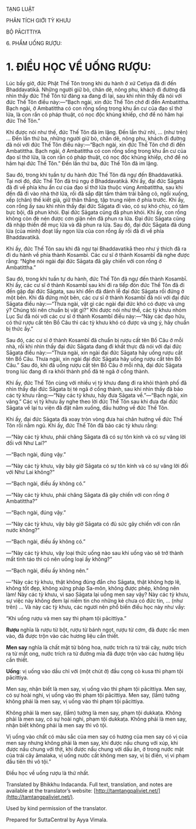  

TẠNG LUẬT

PHÂN TÍCH GIỚI TỲ KHƯU

BỘ PĀCITTIYA

6\. PHẨM UỐNG RƯỢU:

# 1\. ĐIỀU HỌC VỀ UỐNG RƯỢU:

Lúc bấy giờ, đức Phật Thế Tôn trong khi du hành ở xứ Cetiya đã đi đến Bhaddavatikā. Những người giữ bò, chăn dê, nông phu, khách đi đường đã nhìn thấy đức Thế Tôn từ đàng xa đang đi lại, sau khi nhìn thấy đã nói với đức Thế Tôn điều này:—“Bạch ngài, xin đức Thế Tôn chớ đi đến Ambatittha. Bạch ngài, ở Ambatittha có con rồng sống trong khu ẩn cư của đạo sĩ thờ lửa, là con rắn có pháp thuật, có nọc độc khủng khiếp, chớ để nó hãm hại đức Thế Tôn.”

Khi được nói như thế, đức Thế Tôn đã im lặng. Đến lần thứ nhì, … (như trên) … Đến lần thứ ba, những người giữ bò, chăn dê, nông phu, khách đi đường đã nói với đức Thế Tôn điều này:—“Bạch ngài, xin đức Thế Tôn chớ đi đến Ambatittha. Bạch ngài, ở Ambatittha có con rồng sống trong khu ẩn cư của đạo sĩ thờ lửa, là con rắn có pháp thuật, có nọc độc khủng khiếp, chớ để nó hãm hại đức Thế Tôn.” Đến lần thứ ba, đức Thế Tôn đã im lặng.

Sau đó, trong khi tuần tự du hành đức Thế Tôn đã ngự đến Bhaddavatikā. Tại nơi đó, đức Thế Tôn đã trú ngụ ở Bhaddavatikā. Khi ấy, đại đức Sāgata đã đi về phía khu ẩn cư của đạo sĩ thờ lửa thuộc vùng Ambatittha, sau khi đến đã đi vào nhà thờ lửa, rồi đã sắp đặt tấm thảm trải bằng cỏ, ngồi xuống, xếp (chân) thế kiết già, giữ thân thẳng, tập trung niệm ở phía trước. Khi ấy, con rồng ấy sau khi nhìn thấy đại đức Sāgata đi vào, có sự khó chịu, có tâm bực bội, đã phun khói. Đại đức Sāgata cũng đã phun khói. Khi ấy, con rồng không còn đè nén được cơn giận nên đã phun ra lửa. Đại đức Sāgata cũng đã nhập thiền đề mục lửa và đã phun ra lửa. Sau đó, đại đức Sāgata đã dùng lửa (của mình) đoạt lấy ngọn lửa của con rồng ấy rồi đã đi về phía Bhaddavatikā.

Khi ấy, đức Thế Tôn sau khi đã ngự tại Bhaddavatikā theo như ý thích đã ra đi du hành về phía thành Kosambī. Các cư sĩ ở thành Kosambī đã nghe được rằng: “Nghe nói ngài đại đức Sāgata đã gây chiến với con rồng ở Ambatittha.”

Sau đó, trong khi tuần tự du hành, đức Thế Tôn đã ngự đến thành Kosambī. Khi ấy, các cư sĩ ở thành Kosambī sau khi đi ra tiếp đón đức Thế Tôn đã đi đến gặp đại đức Sāgata, sau khi đến đã đảnh lễ đại đức Sāgata rồi đứng ở một bên. Khi đã đứng một bên, các cư sĩ ở thành Kosambī đã nói với đại đức Sāgata điều này:—“Thưa ngài, vật gì các ngài đại đức khó có được và ưng ý? Chúng tôi nên chuẩn bị vật gì?” Khi được nói như thế, các tỳ khưu nhóm Lục Sư đã nói với các cư sĩ ở thành Kosambī điều này:—“Này các đạo hữu, có thứ rượu cất tên Bồ Câu thì các tỳ khưu khó có được và ưng ý, hãy chuẩn bị thức ấy.”

Sau đó, các cư sĩ ở thành Kosambī đã chuẩn bị rượu cất tên Bồ Câu ở mỗi nhà, rồi khi nhìn thấy đại đức Sāgata đang đi khất thực đã nói với đại đức Sāgata điều này:—“Thưa ngài, xin ngài đại đức Sāgata hãy uống rượu cất tên Bồ Câu. Thưa ngài, xin ngài đại đức Sāgata hãy uống rượu cất tên Bồ Câu.” Sau đó, khi đã uống rượu cất tên Bồ Câu ở mỗi nhà, đại đức Sāgata trong lúc đang đi ra khỏi thành phố đã té ngã ở cổng thành.

Khi ấy, đức Thế Tôn cùng với nhiều vị tỳ khưu đang đi ra khỏi thành phố đã nhìn thấy đại đức Sāgata bị té ngã ở cổng thành, sau khi nhìn thấy đã bảo các tỳ khưu rằng:—“Này các tỳ khưu, hãy đưa Sāgata về.”—“Bạch ngài, xin vâng.” Các vị tỳ khưu ấy nghe theo lời đức Thế Tôn sau khi đưa đại đức Sāgata về lại tu viện đã đặt nằm xuống, đầu hướng về đức Thế Tôn.

Khi ấy, đại đức Sāgata đã xoay tròn vòng đưa hai chân hướng về đức Thế Tôn rồi nằm ngủ. Khi ấy, đức Thế Tôn đã bảo các tỳ khưu rằng:

—“Này các tỳ khưu, phải chăng Sāgata đã có sự tôn kính và có sự vâng lời đối với Như Lai?”

—“Bạch ngài, đúng vậy.”

—“Này các tỳ khưu, vậy bây giờ Sāgata có sự tôn kính và có sự vâng lời đối với Như Lai không?”

—“Bạch ngài, điều ấy không có.”

—“Này các tỳ khưu, phải chăng Sāgata đã gây chiến với con rồng ở Ambatittha?”

—“Bạch ngài, đúng vậy.”

—“Này các tỳ khưu, vậy bây giờ Sāgata có đủ sức gây chiến với con rắn nước không?”

—“Bạch ngài, điều ấy không có.”

—“Này các tỳ khưu, vậy loại thức uống nào sau khi uống vào sẽ trở thành mất tỉnh táo thì có nên uống loại ấy không?”

—“Bạch ngài, điều ấy không nên.”

—“Này các tỳ khưu, thật không đúng đắn cho Sāgata, thật không hợp lẽ, không tốt đẹp, không xứng pháp Sa-môn, không được phép, không nên làm! Này các tỳ khưu, vì sao Sāgata lại uống men say vậy? Này các tỳ khưu, sự việc này không đem lại niềm tin cho những kẻ chưa có đức tin, … (như trên) … Và này các tỳ khưu, các ngươi nên phổ biến điều học này như vầy:

“Khi uống rượu và men say thì phạm tội pācittiya.”

**Rượu** nghĩa là rượu từ bột, rượu từ bánh ngọt, rượu từ cơm, đã được rắc men vào, đã được trộn vào các hương liệu cần thiết.

**Men say** nghĩa là chất mật từ bông hoa, nước trích ra từ trái cây, nước trích ra từ mật ong, nước trích ra từ đường mía đã được trộn vào các hương liệu cần thiết.

**Uống**: vị uống vào dầu chỉ với (một chút ở) đầu cọng cỏ kusa thì phạm tội pācittiya.

Men say, nhận biết là men say, vị uống vào thì phạm tội pācittiya. Men say, có sự hoài nghi, vị uống vào thì phạm tội pācittiya. Men say, (lầm) tưởng không phải là men say, vị uống vào thì phạm tội pācittiya.

Không phải là men say, (lầm) tưởng là men say, phạm tội dukkaṭa. Không phải là men say, có sự hoài nghi, phạm tội dukkaṭa. Không phải là men say, nhận biết không phải là men say thì vô tội.

Vị uống vào chất có màu sắc của men say có hương của men say có vị của men say nhưng không phải là men say, khi được nấu chung với xúp, khi được nấu chung với thịt, khi được nấu chung với dầu ăn, ở trong nước mật của trái cây āmalaka, vị uống nước cất không men say, vị bị điên, vị vi phạm đầu tiên thì vô tội.”

Điều học về uống rượu là thứ nhất.

Translated by Bhikkhu Indacanda. Full text, translation, and notes are available at the translator’s website: [http://tamtangpaliviet.net/](http://tamtangpaliviet.net/).

Used by kind permission of the translator.

Prepared for SuttaCentral by Ayya Vimala.